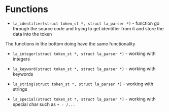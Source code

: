 # Functions 

- `la_identifier(struct token_st *, struct la_parser *)` - function go through the source code and trying to get identifier from it
  and store the data into the token  

The functions in the bottom doing have the same functionality

- `la_integer(struct token_st *, struct la_parser *)` - working with integers 

- `la_keyword(struct token_st *, struct la_parser *)` - working with keywords

- `la_string(struct token_st *, struct la_parser *)` - working with strings

- `la_special(struct token_st *, struct la_parser *)` - working with special char such as `+ - /...`